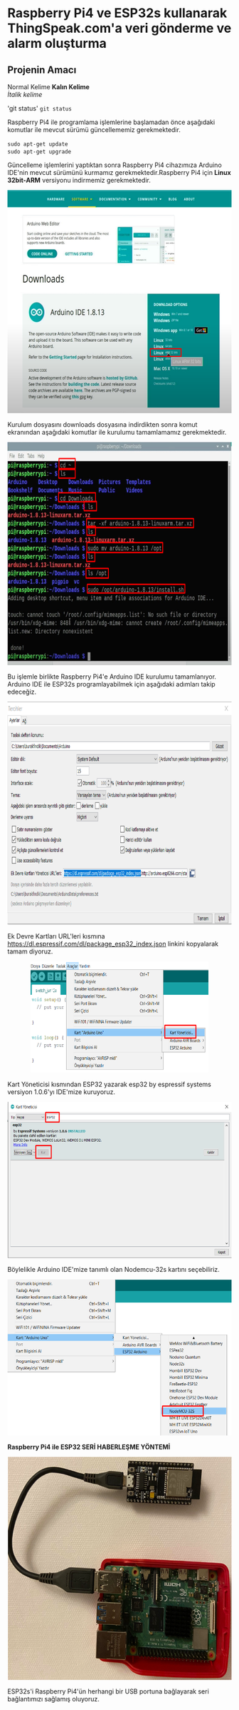 # Raspberry Pi4 ve ESP32s kullanarak ThingSpeak.com'a veri gönderme ve alarm oluşturma
## Projenin Amacı
Normal Kelime
**Kalın Kelime** </br>
*İtalik kelime*

'git status'
`git status`

Raspberry Pi4 ile programlama işlemlerine başlamadan önce aşağıdaki komutlar ile mevcut sürümü güncellememiz gerekmektedir.

`sudo apt-get update` </br>
`sudo apt-get upgrade`

Güncelleme işlemlerini yaptıktan sonra Raspberry Pi4 cihazımıza Arduino IDE'nin mevcut sürümünü kurmamız gerekmektedir.Raspberry Pi4 için **Linux 32bit-ARM** versiyonu indirmemiz gerekmektedir.
<p align=center>
<img src= "https://github.com/burakfindik/raspberrythingspeakesp32/blob/main/Images/Screenshot_2.png" width="800" height="500">

Kurulum dosyasını downloads dosyasına indirdikten sonra komut ekranından aşağıdaki komutlar ile kurulumu tamamlamamız gerekmektedir.
<p align=center>
<img src= "https://github.com/burakfindik/raspberrythingspeakesp32/blob/main/Images/Screenshot_1.png" width="800" height="500">  
 
Bu işlemle birlikte Raspberry Pi4'e Arduino IDE kurulumu tamamlanıyor.
Arduino IDE ile ESP32s programlayabilmek için aşağıdaki adımları takip edeceğiz.
<p align=center>
<img src= "https://github.com/burakfindik/raspberrythingspeakesp32/blob/main/Images/Screenshot_3.png" width="800" height="500">  
  
  

Ek Devre Kartları URL'leri kısmına https://dl.espressif.com/dl/package_esp32_index.json linkini kopyalarak tamam diyoruz.
    
<p align=center>
<img src= "https://github.com/burakfindik/raspberrythingspeakesp32/blob/main/Images/Screenshot_4.png" width="400" height="250"> 
  
Kart Yöneticisi kısmından ESP32 yazarak esp32 by espressif systems versiyon 1.0.6'yı IDE'mize kuruyoruz.
  
<p align=center>
<img src= "https://github.com/burakfindik/raspberrythingspeakesp32/blob/main/Images/Screenshot_5.png" width="600" height="350"> 
 
Böylelikle Arduino IDE'mize tanımlı olan Nodemcu-32s kartını seçebiliriz.
  
<p align=center>
<img src= "https://github.com/burakfindik/raspberrythingspeakesp32/blob/main/Images/Screenshot_6.png" width="600" height="350">   
  
**Raspberry Pi4 ile ESP32 SERİ HABERLEŞME YÖNTEMİ**
  

<p align=center>
<img src= "https://github.com/burakfindik/raspberrythingspeakesp32/blob/main/Images/Screenshot_7.png" width="600" height="500"> 
  
ESP32s'i Raspberry Pi4'ün herhangi bir USB portuna bağlayarak seri bağlantımızı sağlamış oluyoruz.
